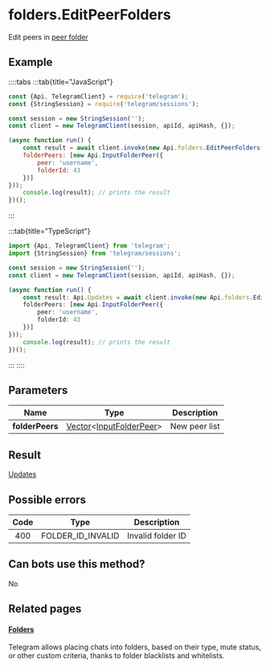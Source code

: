 # folders.EditPeerFolders

Edit peers in [peer folder](https://core.telegram.org/api/folders#peer-folders)



## Example

::::tabs
:::tab{title="JavaScript"}
```js
const {Api, TelegramClient} = require('telegram');
const {StringSession} = require('telegram/sessions');

const session = new StringSession('');
const client = new TelegramClient(session, apiId, apiHash, {});

(async function run() {
    const result = await client.invoke(new Api.folders.EditPeerFolders({
    folderPeers: [new Api.InputFolderPeer({
        peer: 'username',
        folderId: 43
    })]
}));
    console.log(result); // prints the result
})();
```
:::

:::tab{title="TypeScript"}
```ts
import {Api, TelegramClient} from 'telegram';
import {StringSession} from 'telegram/sessions';

const session = new StringSession('');
const client = new TelegramClient(session, apiId, apiHash, {});

(async function run() {
    const result: Api.Updates = await client.invoke(new Api.folders.EditPeerFolders({
    folderPeers: [new Api.InputFolderPeer({
        peer: 'username',
        folderId: 43
    })]
}));
    console.log(result); // prints the result
})();
```
:::
::::



## Parameters

| Name | Type | Description |
| :--: | ---- | ----------- |
| **folderPeers** | [Vector](https://core.telegram.org/type/Vector%20t)<[InputFolderPeer](https://core.telegram.org/type/InputFolderPeer)> | New peer list 


## Result

[Updates](https://core.telegram.org/type/Updates)



## Possible errors

| Code | Type | Description |
| :--: | ---- | ----------- |
| 400 | FOLDER\_ID\_INVALID | Invalid folder ID 


## Can bots use this method?

No

## Related pages

#### [Folders](https://core.telegram.org/api/folders)

Telegram allows placing chats into folders, based on their type, mute status, or other custom criteria, thanks to folder blacklists and whitelists.




